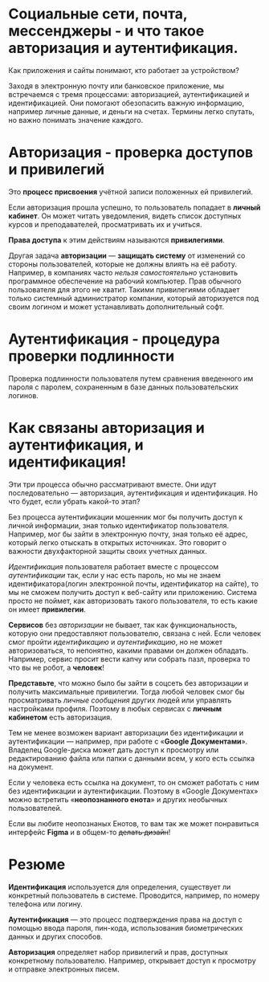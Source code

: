 # Социальные сети, почта, мессенджеры - и что такое авторизация и аутентификация.
Как приложения и сайты понимают, кто работает за устройством?

Заходя в электронную почту или банковское приложение, мы встречаемся с тремя процессами: авторизацией, аутентификацией и идентификацией. Они помогают обезопасить важную информацию, например личные данные, и деньги на счетах. Термины легко спутать, но важно понимать значение каждого.

# Авторизация - проверка доступов и привилегий 
Это **процесс присвоения** учётной записи положенных ей привилегий.

Если авторизация прошла успешно, то пользователь попадает в **личный кабинет**. Он может читать уведомления, видеть список доступных курсов и преподавателей, просматривать их и учиться. 

**Права доступа** к этим действиям называются **привилегиями**.

Другая задача **авторизации** — **защищать систему** от изменений со стороны пользователей, которые не должны влиять на её работу. Например, в компаниях часто *нельзя самостоятельно* установить программное обеспечение на рабочий компьютер. Прав обычного пользователя для этого не хватит. Такими привилегиями обладает только системный администратор компании, который авторизуется под своим логином и может устанавливать дополнительный софт.

# Аутентификация - процедура проверки подлинности
Проверка подлинности пользователя путем сравнения введенного им пароля с паролем, сохраненным в базе данных пользовательских логинов. 

# Как связаны авторизация и аутентификация, и идентификация!
Эти три процесса обычно рассматривают вместе. Они идут последовательно — авторизация, аутентификация и идентификация. Но что будет, если убрать какой-то этап?

Без процесса аутентификации мошенник мог бы получить доступ к личной информации, зная только идентификатор пользователя. Например, мог бы зайти в электронную почту, зная только её адрес, который легко отыскать в открытых источниках. Это говорит о важности двухфакторной защиты своих учетных данных.

*Идентификация* пользователя работает вместе с процессом *аутентификации* так, если у нас есть пароль, но мы не знаем идентификатора(логин электронной почты, идентификатор на сайте), то мы не сможем получить доступ к веб-сайту или приложению. Система просто не поймет, как авторизовать такого пользователя, то есть какие он имеет **привилегии**.

**Сервисов** без *авторизации* не бывает, так как функциональность, которую они предоставляют пользователю, связана с ней. Если человек смог пройти *идентификацию* и *аутентификацию*, но не может авторизоваться, то непонятно, какими правами он должен обладать. Например, сервис просит вести капчу или собрать пазл, проверка то что вы не робот, а **человек**! 

**Представьте**, что можно было бы зайти в соцсеть без авторизации и получить максимальные привилегии. Тогда любой человек смог бы просматривать *личные сообщения* других людей или управлять настройками профиля. Поэтому в любых сервисах с **личным кабинетом** есть авторизация.

Тем не менее возможен вариант авторизации без идентификации и аутентификации — например, при работе с «**Google Документами**». Владелец Google-диска может дать доступ к просмотру или редактированию файла или папки с данными всем, у кого есть ссылка на документ.

Если у человека есть ссылка на документ, то он сможет работать с ним без идентификации и аутентификации. Поэтому в «Google Документах» можно встретить «**неопознанного енота**» и других необычных пользователей.

Если вы любите неопознаных Енотов, то вам так же может понравиться интерфейс **Figma** и в общем-то ~~делать дизайн~~!

# Резюме
**Идентификация** используется для определения, существует ли конкретный пользователь в системе. Проводится, например, по номеру телефона или логину.

**Аутентификация** — это процесс подтверждения права на доступ с помощью ввода пароля, пин-кода, использования биометрических данных и других способов.

**Авторизация** определяет набор привилегий и прав, доступных конкретному пользователю. Например, открывает доступ к просмотру и отправке электронных писем. 
